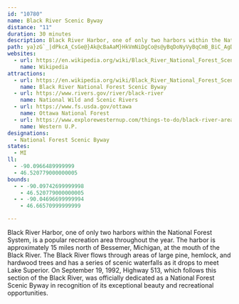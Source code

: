 ```yaml
---
id: "10780"
name: Black River Scenic Byway
distance: "11"
duration: 30 minutes
description: Black River Harbor, one of only two harbors within the National Forest System, is a popular recreation area throughout the year.  The harbor is approximately 15 miles north of Bessemer, Michigan, at the mouth of the Black River.  The Black River flows through areas of large pine, hemlock, and hardwood trees and has a series of scenic waterfalls as it drops to meet Lake Superior.  On September 19, 1992, Highway 513, which follows this section of the Black River, was officially dedicated as a National Forest Scenic Byway in recognition of its exceptional beauty and recreational opportunities.
path: ya}zG`_|dPkcA_CsGe@}Ak@cBaAaM}HkVmNiDgCo@s@yBqDoNyVyBqCmB_BiC_AgDy@uIy@wM{@qHK{Ow@wHIoPk@mCQgFDo@JmC`AoBlAak@`o@kJ`LoCpBsC`@oGVg`@QaGSu[@_Aj@eDdAy_@|NsElAiC\}HFaTK_CGaBYuA_@_D_BcByAqB{Bal@y`AuAeBcBmAiC_BuFkAcHaAcFe@aD@oDb@iD`AiLlGmB`@oBJ}B_@q@UgBwA}AyBuAuC_Pq]iGyNo]qu@aCsDyZoXsE{EaEsF}DiCmF_CwEeBeCsBkHgIqJmIiGoE{EkCeOiK_Bk@cBSmWk@oNuAgEEsENuBAw@QoAo@uJ}HyBvCiAlAc@JgBC
websites:
  - url: https://en.wikipedia.org/wiki/Black_River_National_Forest_Scenic_Byway
    name: Wikipedia
attractions:
  - url: https://en.wikipedia.org/wiki/Black_River_National_Forest_Scenic_Byway
    name: Black River National Forest Scenic Byway
  - url: https://www.rivers.gov/river/black-river
    name: National Wild and Scenic Rivers
  - url: https://www.fs.usda.gov/ottawa
    name: Ottawa National Forest
  - url: https://www.explorewesternup.com/things-to-do/black-river-area/
    name: Western U.P.
designations:
  - National Forest Scenic Byway
states:
  - MI
ll:
  - -90.0966489999999
  - 46.520779000000005
bounds:
  - - -90.09742699999998
    - 46.520779000000005
  - - -90.04696699999994
    - 46.66570999999999

---
```


Black River Harbor, one of only two harbors within the National Forest System, is a popular recreation area throughout the year.  The harbor is approximately 15 miles north of Bessemer, Michigan, at the mouth of the Black River.  The Black River flows through areas of large pine, hemlock, and hardwood trees and has a series of scenic waterfalls as it drops to meet Lake Superior.  On September 19, 1992, Highway 513, which follows this section of the Black River, was officially dedicated as a National Forest Scenic Byway in recognition of its exceptional beauty and recreational opportunities.
